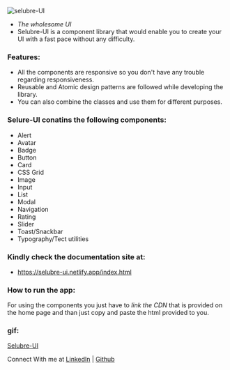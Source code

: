 ![selubre-UI](https://selubre-ui.netlify.app/Assets/selubre.png)

- _The wholesome UI_
- Selubre-UI is a component library that would enable you to create your UI with a fast pace without any difficulty.

### Features:
- All the components are responsive so you don't have any trouble regarding responsiveness.
- Reusable and Atomic design patterns are followed while developing the library.
- You can also combine the classes and use them for different purposes.

### Selure-UI conatins the following components:
- Alert
- Avatar   
- Badge
- Button
- Card
- CSS Grid
- Image
- Input
- List
- Modal
- Navigation
- Rating
- Slider
- Toast/Snackbar
- Typography/Tect utilities

### Kindly check the documentation site at:
- https://selubre-ui.netlify.app/index.html

### How to run the app:
For using the components you just have to _link the CDN_ that is provided on the home page and than just copy and paste the html provided to you.

### gif:
[Selubre-UI](https://selubre-ui.netlify.app/Assets/www_screencapture_com_2022-2-20_22_48.gif)


Connect With me at [LinkedIn](https://www.linkedin.com/in/karishma-gajria-768107138/?originalSubdomain=in) | [Github](https://github.com/kgajriaAgarwal)